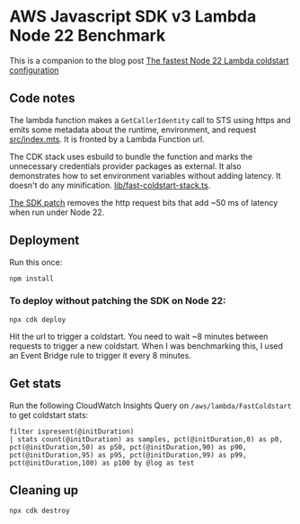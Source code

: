 # AWS Javascript SDK v3 Lambda Node 22 Benchmark

This is a companion to the blog post [The fastest Node 22 Lambda coldstart configuration](https://speedrun.nobackspacecrew.com/blog/2025/07/22/the-fastest-node-22-lambda-coldstart-configuration.html)

## Code notes
The lambda function makes a `GetCallerIdentity` call to STS using https and emits some metadata about the runtime, environment, and request [src/index.mts](src/index.mts).  It is fronted by a Lambda Function url.

The CDK stack uses esbuild to bundle the function and marks the unnecessary credentials provider packages as external. It also demonstrates how to set environment variables without adding latency.  It doesn't do any minification. [lib/fast-coldstart-stack.ts](lib/fast-coldstart-stack.ts).

[The SDK patch](patches/@smithy+node-http-handler+4.1.0.patch) removes the http request bits that add ~50 ms of latency when run under Node 22.

## Deployment

Run this once:

`npm install`

### To deploy without patching the SDK on Node 22:
`npx cdk deploy`

Hit the url to trigger a coldstart.  You need to wait ~8 minutes between requests to trigger a new coldstart. When I was benchmarking this, I used an Event Bridge rule to trigger it every 8 minutes.

## Get stats
Run the following CloudWatch Insights Query on `/aws/lambda/FastColdstart` to get coldstart stats:

```
filter ispresent(@initDuration) 
| stats count(@initDuration) as samples, pct(@initDuration,0) as p0, 
pct(@initDuration,50) as p50, pct(@initDuration,90) as p90, pct(@initDuration,95) as p95, pct(@initDuration,99) as p99, pct(@initDuration,100) as p100 by @log as test
```

## Cleaning up

`npx cdk destroy`
